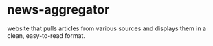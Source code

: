 # news-aggregator
website that pulls articles from various sources and displays them in a clean, easy-to-read format.
